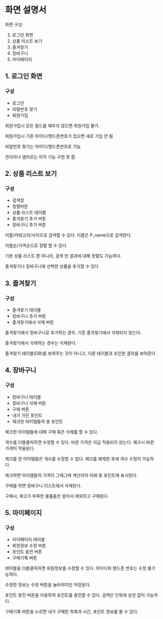 # 화면 설명서

화면 구성:

1. 로그인 화면
2. 상품 리스트 보기
3. 즐겨찾기
4. 장바구니
5. 마이페이지





## 1. 로그인 화면

### 구성

- 로그인
- 비밀번호 찾기
- 회원가입



회원가입시 모든 필드를 채우지 않으면 회원가입 불가.

회원가입시 기존 아이디/핸드폰번호가 있으면 새로 가입 안 됨

비밀번호 찾기는 아이디/핸드폰번호로 가능

관리자나 셀러로는 아직 기능 구현 못 함.





## 2. 상품 리스트 보기

### 구성

- 검색창
- 정렬버튼
- 상품 리스트 테이블
- 즐겨찾기 추가 버튼
- 장바구니 추가 버튼



이름/카테고리/사이즈로 검색할 수 있다. 이름은 P_name으로 검색한다.

이름순/가격순으로 정렬 할 수 있다.

기본 상품 리스트 뿐 아니라, 검색 한 결과에 대해 정렬도 가능하다.

즐겨찾기나 장바구니에 선택한 상품을 추가할 수 있다.



## 3. 즐겨찾기

### 구성

- 즐겨찾기 테이블
- 장바구니 추가 버튼
- 즐겨찾기에서 삭제 버튼



즐겨찾기에서 장바구니로 추가하는 경우, 기존 즐겨찾기에서 삭제되지 않는다.

즐겨찾기에서 삭제하는 경우는 삭제된다.

즐겨찾기 테이블(DB)를 보여주는 것이 아니고, 다른 테이블과 조인한 결과를 보여준다.





## 4. 장바구니

### 구성

- 장바구니 테이블
- 장바구니 삭제 버튼
- 구매 버튼
- 내가 가진 포인트
- 체크한 아이템들의 총 포인트



체크한 아이템들에 대해 구매 혹은 삭제를 할 수 있다.

개수를 더블클릭하면 수정할 수 있다. 바뀐 가격은 지금 적용되지 않는다. 체크시 바뀐 가격이 적용된다.

체크를 한 아이템들은 개수를 수정할 수 없다. 체크를 해제한 후에 개수 수정이 가능하다.

체크하면 아이템들의 가격이 그때그때 계산되어 아래 총 포인트에 표시된다.

구매를 하면 장바구니 리스트에서 삭제된다.

구매시, 재고가 부족한 물품들은 알아서 제외하고 구매된다.



## 5. 마이페이지

### 구성

- 마이페이지 테이블
- 회원정보 수정 버튼
- 포인트 충전 버튼
- 구매기록 버튼



테이블을 더블클릭하면 회원정보를 수정할 수 있다. 아이디와 핸드폰 번호는 수정 불가능하다.

수정한 정보는 수정 버튼을 눌러야지만 저장된다.

포인트 충전 버튼을 이용하여 포인트를 충전할 수 있다. 금액은 단위에 상관 없이 가능하다.

구매기록 버튼을 누르면 내가 구매한 목록과 시간, 포인트 정보를 볼 수 있다.